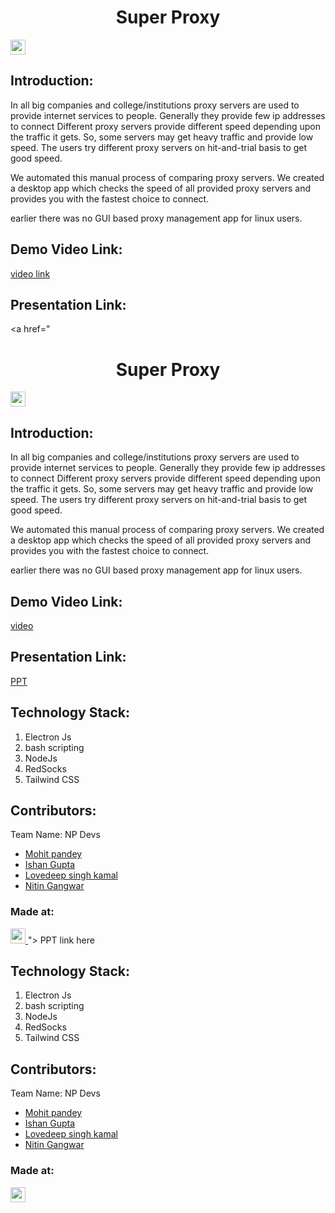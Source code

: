 <h1 align="center">Super Proxy</h1>
<p align="center">
</p>

<a href="https://hack36.com"> <img src="https://cutt.ly/BuiltAtHack36" height=24px> </a>

## Introduction:

In all big companies and college/institutions proxy servers are used to provide internet services to people. Generally they provide few ip addresses to connect
Different proxy servers provide different speed depending upon the traffic it gets.
So, some servers may get heavy traffic and provide low speed.
The users try different proxy servers on hit-and-trial basis to get good speed.

We automated this manual process of comparing proxy servers.
We created a desktop app which checks the speed of all provided proxy servers and provides you with the fastest choice to connect.

earlier there was no GUI based proxy management app for linux users.

## Demo Video Link:

<a href="https://drive.google.com/file/d/1iEw3aeZOOdbBWLjEvUF3NH8GpUhDoFf0/view">video link</a>

## Presentation Link:

<a href="<h1 align="center">Super Proxy</h1>

<p align="center">
</p>

<a href="https://hack36.com"> <img src="https://cutt.ly/BuiltAtHack36" height=24px> </a>

## Introduction:

In all big companies and college/institutions proxy servers are used to provide internet services to people. Generally they provide few ip addresses to connect
Different proxy servers provide different speed depending upon the traffic it gets.
So, some servers may get heavy traffic and provide low speed.
The users try different proxy servers on hit-and-trial basis to get good speed.

We automated this manual process of comparing proxy servers.
We created a desktop app which checks the speed of all provided proxy servers and provides you with the fastest choice to connect.

earlier there was no GUI based proxy management app for linux users.

## Demo Video Link:

<a href="https://drive.google.com/file/d/1iEw3aeZOOdbBWLjEvUF3NH8GpUhDoFf0/view">video</a>

## Presentation Link:

<a href="https://cutt.ly/H365PPT"> PPT</a>

## Technology Stack:

1. Electron Js
2. bash scripting
3. NodeJs
4. RedSocks
5. Tailwind CSS

## Contributors:

Team Name: NP Devs

- [Mohit pandey](https://github.com/MojoAlpha)
- [Ishan Gupta](https://github.com/developer-ishan)
- [Lovedeep singh kamal](https://github.com/dev-lovedeep)
- [Nitin Gangwar](https://github.com/wargang)

### Made at:

<a href="https://hack36.com"> <img src="https://cutt.ly/BuiltAtHack36" height=24px> </a>"> PPT link here </a>

## Technology Stack:

1. Electron Js
2. bash scripting
3. NodeJs
4. RedSocks
5. Tailwind CSS

## Contributors:

Team Name: NP Devs

- [Mohit pandey](https://github.com/MojoAlpha)
- [Ishan Gupta](https://github.com/developer-ishan)
- [Lovedeep singh kamal](https://github.com/dev-lovedeep)
- [Nitin Gangwar](https://github.com/wargang)

### Made at:

<a href="https://hack36.com"> <img src="https://cutt.ly/BuiltAtHack36" height=24px> </a>
